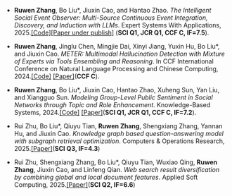 - **Ruwen Zhang**, Bo Liu*, Jiuxin Cao, and Hantao Zhao. _The Intelligent Social Event Observer: Multi-Source Continuous Event Integration, Discovery, and Induction with LLMs_. Expert Systems With Applications, 2025.[[Code]](https://github.com/lambdarw/SEO)[[Paper under publish]]() (**SCI Q1, JCR Q1, CCF C, IF=7.5**).

- **Ruwen Zhang**, Jinglu Chen, Mingjie Dai, Xinyi Jiang, Yuxin Hu, Bo Liu*, and Jiuxin Cao. _METER: Multimodal Hallucination Detection with Mixture of Experts via Tools Ensembling and Reasoning_. In CCF International Conference on Natural Language Processing and Chinese Computing, 2024.[[Code]](https://github.com/lambdarw/METER) [[Paper]](https://link.springer.com/chapter/10.1007/978-981-97-9443-0_24)(**CCF C**). 

- **Ruwen Zhang**, Bo Liu*, Jiuxin Cao, Hantao Zhao, Xuheng Sun, Yan Liu, and Xiangguo Sun. _Modeling Group-Level Public Sentiment in Social Networks through Topic and Role Enhancement_. Knowledge-Based Systems, 2024.[[Code]](https://github.com/lambdarw/TwiCOVID19) [[Paper]](https://www.sciencedirect.com/science/article/pii/S0950705124012280)(**SCI Q1, JCR Q1, CCF C, IF=7.2**).

- Rui Zhu, Bo Liu*, Qiuyu Tian, **Ruwen Zhang**, Shengxiang Zhang, Yannan Hu, and Jiuxin Cao. _Knowledge graph based question-answering model with subgraph retrieval optimization_. Computers & Operations Research, 2025.[[Paper]](https://www.sciencedirect.com/science/article/pii/S0305054825000231)(**SCI Q3, IF=4.3**)
  
- Rui Zhu, Shengxiang Zhang, Bo Liu*, Qiuyu Tian, Wuxiao Qing, **Ruwen Zhang**, Jiuxin Cao, and Linfeng Qian. _Web search result diversification by combining global and local document features_. Applied Soft Computing, 2025.[[Paper]](https://www.sciencedirect.com/science/article/pii/S1568494624013176)(**SCI Q2, IF=6.6**)
  
<!--
- Rui Zhu, Bo Liu*, **Ruwen Zhang**, Shengxiang Zhang, Jiuxin Cao. _OEQA: Knowledge-and Intention-Driven Intelligent Ocean Engineering Question-Answering Framework_. Applied Sciences, 2023, 13(23): 12915.[[Paper]](https://www.mdpi.com/2076-3417/13/23/12915)(**SCI Q3, IF=2.5**) 
-->

